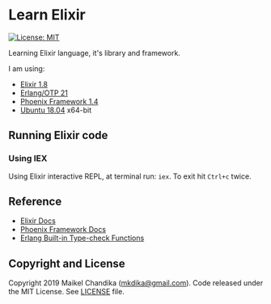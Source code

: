 # Learn Elixir

[![License: MIT](https://img.shields.io/badge/License-MIT-blue.svg)](/LICENSE)

Learning Elixir language, it's library and framework.

I am using:

- [Elixir 1.8](https://elixir-lang.org/)
- [Erlang/OTP 21](https://www.erlang.org/)
- [Phoenix Framework 1.4](https://phoenixframework.org/)
- [Ubuntu 18.04](http://releases.ubuntu.com/18.04/) x64-bit

## Running Elixir code

### Using IEX

Using Elixir interactive REPL, at terminal run: `iex`. To exit hit `Ctrl+c` twice.

## Reference

- [Elixir Docs](https://elixir-lang.org/docs.html)
- [Phoenix Framework Docs](https://hexdocs.pm/phoenix/Phoenix.html)
- [Erlang Built-in Type-check Functions](http://erlang.org/doc/man/erlang.html#is_atom-1)

## Copyright and License

Copyright 2019 Maikel Chandika (mkdika@gmail.com). Code released under the
MIT License. See [LICENSE](/LICENSE) file.
